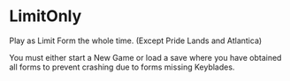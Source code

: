 # LimitOnly

Play as Limit Form the whole time. (Except Pride Lands and Atlantica)

You must either start a New Game or load a save where you have obtained all forms to prevent crashing due to forms missing Keyblades.

